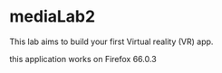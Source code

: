 # mediaLab2

This lab aims to build your first Virtual reality (VR) app.

this application works on Firefox 66.0.3